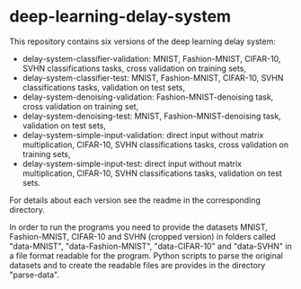 # deep-learning-delay-system

This repository contains six versions of the deep learning delay system:

* delay-system-classifier-validation: MNIST, Fashion-MNIST, CIFAR-10, SVHN classifications tasks, cross validation on training sets,
* delay-system-classifier-test: MNIST, Fashion-MNIST, CIFAR-10, SVHN classifications tasks, validation on test sets,
* delay-system-denoising-validation: Fashion-MNIST-denoising task, cross validation on training set,
* delay-system-denoising-test: MNIST, Fashion-MNIST-denoising task, validation on test sets,
* delay-system-simple-input-validation: direct input without matrix multiplication, CIFAR-10, SVHN classifications tasks, cross validation on training sets,
* delay-system-simple-input-test:  direct input without matrix multiplication, CIFAR-10, SVHN classifications tasks, validation on test sets.

For details about each version see the readme in the corresponding directory.

In order to run the programs you need to provide the datasets MNIST, Fashion-MNIST, CIFAR-10 and SVHN (cropped version) in folders called "data-MNIST", "data-Fashion-MNIST", "data-CIFAR-10" and "data-SVHN" in a file format readable for the program. Python scripts to parse the original datasets and to create the readable files are provides in the directory "parse-data".
